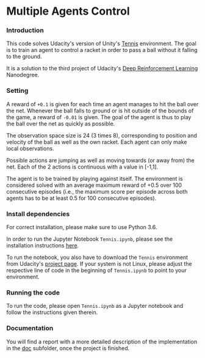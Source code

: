 # Multiple Agents Control

### Introduction 

This code solves Udacity's version of Unity's [Tennis](https://github.com/Unity-Technologies/ml-agents/blob/master/docs/Learning-Environment-Examples.md#tennis) environment. The goal is to train an agent to control a racket in order to pass a ball without it falling to the ground. 

It is a solution to the third project of Udacity's [Deep Reinforcement Learning](https://www.udacity.com/course/deep-reinforcement-learning-nanodegree--nd893) Nanodegree.

### Setting

A reward of `+0.1` is given for each time an agent manages to hit the ball over the net. Whenever the ball falls to ground or is hit outside of the bounds of the game, a reward of `-0.01` is given. The goal of the agent is thus to play the ball over the net as quickly as possible.  

The observation space size is 24 (3 times 8), corresponding to position and velocity of the ball as well as the own racket. Each agent can only make local observations.  

Possible actions are jumping as well as moving towards (or away from) the net. Each of the 2 actions is continuous with a value in [-1,1].

The agent is to be trained by playing against itself. The environment is considered solved with an average maximum reward of +0.5 over 100 consecutive episodes (i.e., the maximum score per episode across both agents has to be at least 0.5 for 100 consecutive episodes). 

### Install dependencies

For correct installation, please make sure to use Python 3.6. 

In order to run the Jupyter Notebook `Tennis.ipynb`, please see the installation instructions [here](https://jupyter.readthedocs.io/en/latest/install.html).   

To run the notebook, you also have to download the `Tennis` environment from Udacity's [project page](https://github.com/udacity/deep-reinforcement-learning/tree/master/p3_collab-compet). If your system is not Linux, please adjust the respective line of code in the beginning of `Tennis.ipynb` to point to your environment.

### Running the code

To run the code, please open `Tennis.ipynb` as a Jupyter notebook and follow the instructions given therein.

### Documentation

You will find a report with a more detailed description of the implementation in the [doc](doc) subfolder, once the project is finished.
